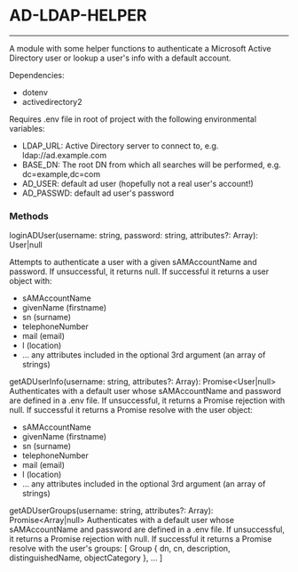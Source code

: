# AD-LDAP-HELPER
---

A module with some helper functions to authenticate a Microsoft Active Directory user or lookup a user's info with a default account.

Dependencies: 
- dotenv
- activedirectory2

Requires .env file in root of project with the following environmental variables:
- LDAP_URL: Active Directory server to connect to, e.g. ldap://ad.example.com
- BASE_DN: The root DN from which all searches will be performed, e.g. dc=example,dc=com
- AD_USER: default ad user (hopefully not a real user's account!)
- AD_PASSWD: default ad user's password

### Methods
loginADUser(username: string, password: string, attributes?: Array<string>): User|null

Attempts to authenticate a user with a given sAMAccountName and password. If unsuccessful, it returns null. If successful it returns a user object with:
- sAMAccountName
- givenName (firstname)
- sn (surname)
- telephoneNumber
- mail (email)
- l (location)
- ... any attributes included in the optional 3rd argument (an array of strings)

getADUserInfo(username: string, attributes?: Array<string>): Promise<User|null>
Authenticates with a default user whose sAMAccountName and password are defined in a .env file. If unsuccessful, it returns a Promise rejection with null. If successful it returns a Promise resolve with the user object:
- sAMAccountName
- givenName (firstname)
- sn (surname)
- telephoneNumber
- mail (email)
- l (location)
- ... any attributes included in the optional 3rd argument (an array of strings)

getADUserGroups(username: string, attributes?: Array<string>): Promise<Array<Group>|null>
Authenticates with a default user whose sAMAccountName and password are defined in a .env file. If unsuccessful, it returns a Promise rejection with null.  If successful it returns a Promise resolve with the user's groups:
        [
            Group {
                dn,
                cn,
                description,
                distinguishedName,
                objectCategory
            },
            ...
        ]
